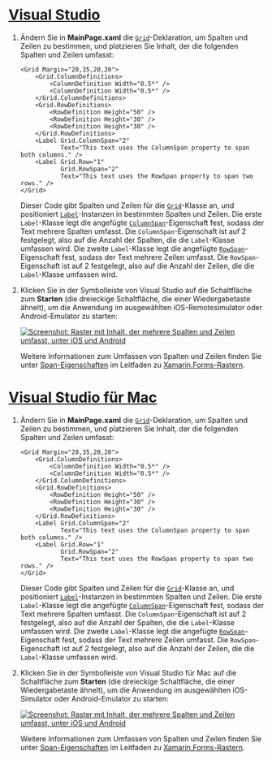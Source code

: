# <a name="visual-studiotabvswin"></a>[Visual Studio](#tab/vswin)

1. Ändern Sie in **MainPage.xaml** die [`Grid`](xref:Xamarin.Forms.Grid)-Deklaration, um Spalten und Zeilen zu bestimmen, und platzieren Sie Inhalt, der die folgenden Spalten und Zeilen umfasst:

    ```xaml
    <Grid Margin="20,35,20,20">
        <Grid.ColumnDefinitions>
            <ColumnDefinition Width="0.5*" />
            <ColumnDefinition Width="0.5*" />
        </Grid.ColumnDefinitions>
        <Grid.RowDefinitions>
            <RowDefinition Height="50" />
            <RowDefinition Height="30" />
            <RowDefinition Height="30" />
        </Grid.RowDefinitions>
        <Label Grid.ColumnSpan="2"
               Text="This text uses the ColumnSpan property to span both columns." />
        <Label Grid.Row="1"
               Grid.RowSpan="2"
               Text="This text uses the RowSpan property to span two rows." />
    </Grid>
    ```

    Dieser Code gibt Spalten und Zeilen für die [`Grid`](xref:Xamarin.Forms.Grid)-Klasse an, und positioniert [`Label`](xref:Xamarin.Forms.Label)-Instanzen in bestimmten Spalten und Zeilen. Die erste `Label`-Klasse legt die angefügte [`ColumnSpan`](xref:Xamarin.Forms.Grid.ColumnSpanProperty)-Eigenschaft fest, sodass der Text mehrere Spalten umfasst. Die `ColumnSpan`-Eigenschaft ist auf 2 festgelegt, also auf die Anzahl der Spalten, die die `Label`-Klasse umfassen wird. Die zweite `Label`-Klasse legt die angefügte [`RowSpan`](xref:Xamarin.Forms.Grid.RowSpanProperty)-Eigenschaft fest, sodass der Text mehrere Zeilen umfasst. Die `RowSpan`-Eigenschaft ist auf 2 festgelegt, also auf die Anzahl der Zeilen, die die `Label`-Klasse umfassen wird.

1. Klicken Sie in der Symbolleiste von Visual Studio auf die Schaltfläche zum **Starten** (die dreieckige Schaltfläche, die einer Wiedergabetaste ähnelt), um die Anwendung im ausgewählten iOS-Remotesimulator oder Android-Emulator zu starten:

    [![Screenshot: Raster mit Inhalt, der mehrere Spalten und Zeilen umfasst, unter iOS und Android](../images/span-columns-rows.png "Raster mit Inhalt, der Spalten und Zeilen umfasst")](../images/span-columns-rows-large.png#lightbox "Raster mit Inhalt, der Spalten und Zeilen umfasst")

    Weitere Informationen zum Umfassen von Spalten und Zeilen finden Sie unter [Span-Eigenschaften](~/xamarin-forms/user-interface/layouts/grid.md#spans) im Leitfaden zu [Xamarin.Forms-Rastern](~/xamarin-forms/user-interface/layouts/grid.md).

# <a name="visual-studio-for-mactabvsmac"></a>[Visual Studio für Mac](#tab/vsmac)

1. Ändern Sie in **MainPage.xaml** die [`Grid`](xref:Xamarin.Forms.Grid)-Deklaration, um Spalten und Zeilen zu bestimmen, und platzieren Sie Inhalt, der die folgenden Spalten und Zeilen umfasst:

    ```xaml
    <Grid Margin="20,35,20,20">
        <Grid.ColumnDefinitions>
            <ColumnDefinition Width="0.5*" />
            <ColumnDefinition Width="0.5*" />
        </Grid.ColumnDefinitions>
        <Grid.RowDefinitions>
            <RowDefinition Height="50" />
            <RowDefinition Height="30" />
            <RowDefinition Height="30" />
        </Grid.RowDefinitions>
        <Label Grid.ColumnSpan="2"
               Text="This text uses the ColumnSpan property to span both columns." />
        <Label Grid.Row="1"
               Grid.RowSpan="2"
               Text="This text uses the RowSpan property to span two rows." />
    </Grid>
    ```

    Dieser Code gibt Spalten und Zeilen für die [`Grid`](xref:Xamarin.Forms.Grid)-Klasse an, und positioniert [`Label`](xref:Xamarin.Forms.Label)-Instanzen in bestimmten Spalten und Zeilen. Die erste `Label`-Klasse legt die angefügte [`ColumnSpan`](xref:Xamarin.Forms.Grid.ColumnSpanProperty)-Eigenschaft fest, sodass der Text mehrere Spalten umfasst. Die `ColumnSpan`-Eigenschaft ist auf 2 festgelegt, also auf die Anzahl der Spalten, die die `Label`-Klasse umfassen wird. Die zweite `Label`-Klasse legt die angefügte [`RowSpan`](xref:Xamarin.Forms.Grid.RowSpanProperty)-Eigenschaft fest, sodass der Text mehrere Zeilen umfasst. Die `RowSpan`-Eigenschaft ist auf 2 festgelegt, also auf die Anzahl der Zeilen, die die `Label`-Klasse umfassen wird.

1. Klicken Sie in der Symbolleiste von Visual Studio für Mac auf die Schaltfläche zum **Starten** (die dreieckige Schaltfläche, die einer Wiedergabetaste ähnelt), um die Anwendung im ausgewählten iOS-Simulator oder Android-Emulator zu starten:

    [![Screenshot: Raster mit Inhalt, der mehrere Spalten und Zeilen umfasst, unter iOS und Android](../images/span-columns-rows.png "Raster mit Inhalt, der Spalten und Zeilen umfasst")](../images/span-columns-rows-large.png#lightbox "Raster mit Inhalt, der Spalten und Zeilen umfasst")

    Weitere Informationen zum Umfassen von Spalten und Zeilen finden Sie unter [Span-Eigenschaften](~/xamarin-forms/user-interface/layouts/grid.md#spans) im Leitfaden zu [Xamarin.Forms-Rastern](~/xamarin-forms/user-interface/layouts/grid.md).

